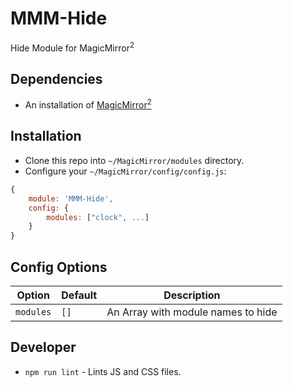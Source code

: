 # MMM-Hide

Hide Module for MagicMirror<sup>2</sup>

## Dependencies

* An installation of [MagicMirror<sup>2</sup>](https://github.com/MichMich/MagicMirror)

## Installation

* Clone this repo into `~/MagicMirror/modules` directory.
* Configure your `~/MagicMirror/config/config.js`:

```js
{
    module: 'MMM-Hide',
    config: {
        modules: ["clock", ...]
    }
}
```

## Config Options

| **Option** | **Default** | **Description** |
| --- | --- | --- |
| `modules` | `[]` | An Array with module names to hide |

## Developer

* `npm run lint` - Lints JS and CSS files.

